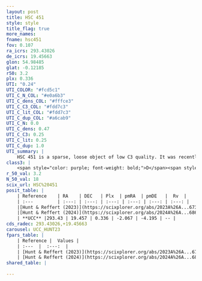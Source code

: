 ```yaml
---
layout: post
title: HSC 451
style: style
title_flag: true
more_names: 
fname: hsc451
fov: 0.107
ra_icrs: 293.43026
de_icrs: 19.45663
glon: 54.98485
glat: -0.12185
r50: 3.2
plx: 0.336
UTI: "0.24"
UTI_COLOR: "#fcd5c1"
UTI_C_N_COL: "#e0a6b3"
UTI_C_dens_COL: "#fffce3"
UTI_C_C3_COL: "#fdd7c3"
UTI_C_lit_COL: "#fdd7c3"
UTI_C_dup_COL: "#a6cab9"
UTI_C_N: 0.0
UTI_C_dens: 0.47
UTI_C_C3: 0.25
UTI_C_lit: 0.25
UTI_C_dup: 1.0
UTI_summary: |
    HSC 451 is a sparse, loose object of low C3 quality. It was recently reported in the literature.<br><br><span style="color: #99180f; font-weight: bold;">Warning: </span>contains less than 25 stars with <i>P>0.5</i> estimated.
class3: |
    <span style="color: purple; font-weight: bold;">D</span><span style="color: #FFC300; font-weight: bold;">B</span>
r_50_val: 3.2
N_50_val: 18
scix_url: HSC%20451
posit_table: |
    | Reference    | RA    | DEC   | Plx  | pmRA  | pmDE   |  Rv  |
    | :---         | :---: | :---: | :---: | :---: | :---: | :---: |
    |[Hunt & Reffert (2023)](https://scixplorer.org/abs/2023A%26A...673A.114H) | 293.412 | 19.444 | 0.338 | -2.089 | -4.205 | -- |
    |[Hunt & Reffert (2024)](https://scixplorer.org/abs/2024A%26A...686A..42H) | 293.412 | 19.444 | 0.338 | -2.089 | -4.205 | -- |
    | **UCC** |293.43 | 19.457 | 0.336 | -2.067 | -4.195 | -- | 
cds_radec: 293.43026,+19.45663
carousel: UCC_HUNT23
fpars_table: |
    | Reference |  Values |
    | :---  |  :---:  |
    | [Hunt & Reffert (2023)](https://scixplorer.org/abs/2023A%26A...673A.114H) | `AV50=3.74, diffAV50=1.315, MOD50=12.089, logAge50=7.151` |
    | [Hunt & Reffert (2024)](https://scixplorer.org/abs/2024A%26A...686A..42H) | `MassJ=159.649` |
shared_table: |
    
---
```

